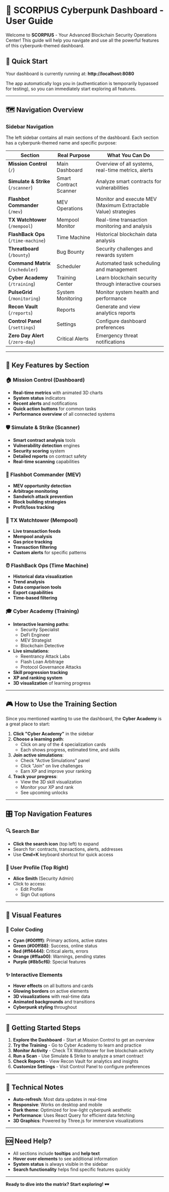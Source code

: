 # 🚀 SCORPIUS Cyberpunk Dashboard - User Guide

Welcome to **SCORPIUS** - Your Advanced Blockchain Security Operations Center! This guide will help you navigate and use all the powerful features of this cyberpunk-themed dashboard.

## 🌟 Quick Start

Your dashboard is currently running at: **http://localhost:8080**

The app automatically logs you in (authentication is temporarily bypassed for testing), so you can immediately start exploring all features.

---

## 🗺️ Navigation Overview

### Sidebar Navigation

The left sidebar contains all main sections of the dashboard. Each section has a cyberpunk-themed name and specific purpose:

| Section                             | Real Purpose           | What You Can Do                                                |
| ----------------------------------- | ---------------------- | -------------------------------------------------------------- |
| **Mission Control** (`/`)           | Main Dashboard         | Overview of all systems, real-time metrics, alerts             |
| **Simulate & Strike** (`/scanner`)  | Smart Contract Scanner | Analyze smart contracts for vulnerabilities                    |
| **Flashbot Commander** (`/mev`)     | MEV Operations         | Monitor and execute MEV (Maximum Extractable Value) strategies |
| **TX Watchtower** (`/mempool`)      | Mempool Monitor        | Real-time transaction monitoring and analysis                  |
| **FlashBack Ops** (`/time-machine`) | Time Machine           | Historical blockchain data analysis                            |
| **Threatboard** (`/bounty`)         | Bug Bounty             | Security challenges and rewards system                         |
| **Command Matrix** (`/scheduler`)   | Scheduler              | Automated task scheduling and management                       |
| **Cyber Academy** (`/training`)     | Training Center        | Learn blockchain security through interactive courses          |
| **PulseGrid** (`/monitoring`)       | System Monitoring      | Monitor system health and performance                          |
| **Recon Vault** (`/reports`)        | Reports                | Generate and view analytics reports                            |
| **Control Panel** (`/settings`)     | Settings               | Configure dashboard preferences                                |
| **Zero Day Alert** (`/zero-day`)    | Critical Alerts        | Emergency threat notifications                                 |

---

## 🎯 Key Features by Section

### 🏠 Mission Control (Dashboard)

- **Real-time metrics** with animated 3D charts
- **System status** indicators
- **Recent alerts** and notifications
- **Quick action buttons** for common tasks
- **Performance overview** of all connected systems

### 🛡️ Simulate & Strike (Scanner)

- **Smart contract analysis** tools
- **Vulnerability detection** engines
- **Security scoring** system
- **Detailed reports** on contract safety
- **Real-time scanning** capabilities

### 🤖 Flashbot Commander (MEV)

- **MEV opportunity detection**
- **Arbitrage monitoring**
- **Sandwich attack prevention**
- **Block building strategies**
- **Profit/loss tracking**

### 📡 TX Watchtower (Mempool)

- **Live transaction feeds**
- **Mempool analysis**
- **Gas price tracking**
- **Transaction filtering**
- **Custom alerts** for specific patterns

### ⏰ FlashBack Ops (Time Machine)

- **Historical data visualization**
- **Trend analysis**
- **Data comparison tools**
- **Export capabilities**
- **Time-based filtering**

### 🎓 Cyber Academy (Training)

- **Interactive learning paths**:
  - Security Specialist
  - DeFi Engineer
  - MEV Strategist
  - Blockchain Detective
- **Live simulations**:
  - Reentrancy Attack Labs
  - Flash Loan Arbitrage
  - Protocol Governance Attacks
- **Skill progression tracking**
- **XP and ranking system**
- **3D visualization** of learning progress

---

## 🎮 How to Use the Training Section

Since you mentioned wanting to use the dashboard, the **Cyber Academy** is a great place to start:

1. **Click "Cyber Academy"** in the sidebar
2. **Choose a learning path**:
   - Click on any of the 4 specialization cards
   - Each shows progress, estimated time, and skills
3. **Join active simulations**:
   - Check "Active Simulations" panel
   - Click "Join" on live challenges
   - Earn XP and improve your ranking
4. **Track your progress**:
   - View the 3D skill visualization
   - Monitor your XP and rank
   - See upcoming unlocks

---

## 🎛️ Top Navigation Features

### 🔍 Search Bar

- **Click the search icon** (top left) to expand
- Search for: contracts, transactions, alerts, addresses
- Use **Cmd+K** keyboard shortcut for quick access

### 👤 User Profile (Top Right)

- **Alice Smith** (Security Admin)
- Click to access:
  - Edit Profile
  - Sign Out options

---

## 🎨 Visual Features

### 🌈 Color Coding

- **Cyan (#00ffff)**: Primary actions, active states
- **Green (#00ff88)**: Success, online status
- **Red (#ff4444)**: Critical alerts, errors
- **Orange (#ffaa00)**: Warnings, pending states
- **Purple (#8b5cf6)**: Special features

### ✨ Interactive Elements

- **Hover effects** on all buttons and cards
- **Glowing borders** on active elements
- **3D visualizations** with real-time data
- **Animated backgrounds** and transitions
- **Cyberpunk styling** throughout

---

## 🚀 Getting Started Steps

1. **Explore the Dashboard** - Start at Mission Control to get an overview
2. **Try the Training** - Go to Cyber Academy to learn and practice
3. **Monitor Activity** - Check TX Watchtower for live blockchain activity
4. **Run a Scan** - Use Simulate & Strike to analyze a smart contract
5. **Check Reports** - View Recon Vault for analytics and insights
6. **Customize Settings** - Visit Control Panel to configure preferences

---

## 🔧 Technical Notes

- **Auto-refresh**: Most data updates in real-time
- **Responsive**: Works on desktop and mobile
- **Dark theme**: Optimized for low-light cyberpunk aesthetic
- **Performance**: Uses React Query for efficient data fetching
- **3D Graphics**: Powered by Three.js for immersive visualizations

---

## 🆘 Need Help?

- All sections include **tooltips** and **help text**
- **Hover over elements** to see additional information
- **System status** is always visible in the sidebar
- **Search functionality** helps find specific features quickly

---

**Ready to dive into the matrix? Start exploring! 🕶️**
